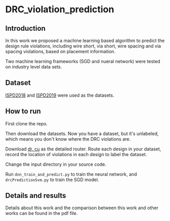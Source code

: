 # DRC_violation_prediction

## Introduction

In this work we proposed a machine learning based
algorithm to predict the design rule violations, including wire
short, via short, wire spacing and via spacing violations, based on
placement information.

Two machine learning frameworks (SGD and nueral network) were
tested on industry level data sets.

## Dataset

[ISPD2018](http://www.ispd.cc/contests/18/) and [ISPD2019](http://www.ispd.cc/contests/19/) were used as the datasets. 

## How to run

First clone the repo.

Then download the datasets. Now you have a dataset, but it's unlabeled, which means you don't know where the DRC violations are.

Download [dr. cu](https://github.com/cuhk-eda/dr-cu) as the detailed router. Route each design in your dataset, record the location of violations in each design to label the dataset.

Change the input directory in your source code.

Run `dnn_train_and_predict.py` to train the neural network, and `drcPredictionSvm.py` to train the SGD model.

## Details and results

Details about this work and the comparison between this work and other works can be found in the pdf file.
